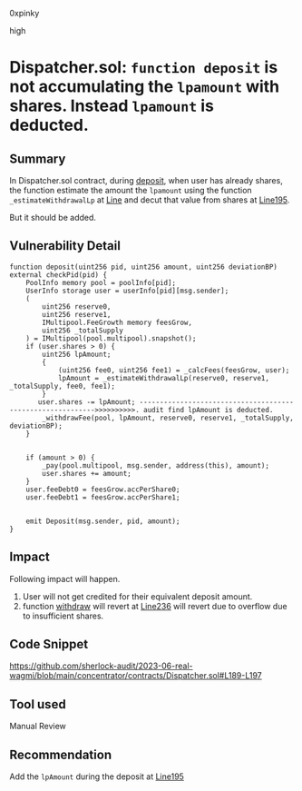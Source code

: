 0xpinky

high

# Dispatcher.sol: `function deposit` is not accumulating the `lpamount` with shares. Instead `lpamount` is deducted.

## Summary

In Dispatcher.sol contract, during [deposit](https://github.com/sherlock-audit/2023-06-real-wagmi/blob/main/concentrator/contracts/Dispatcher.sol#L180), when user has already shares,  the function estimate the amount the `lpamount` using the function `_estimateWithdrawalLp` at [Line](https://github.com/sherlock-audit/2023-06-real-wagmi/blob/main/concentrator/contracts/Dispatcher.sol#L193C28-L193C49) and decut that value from shares at [Line195](https://github.com/sherlock-audit/2023-06-real-wagmi/blob/main/concentrator/contracts/Dispatcher.sol#L195).

But it should be added.

## Vulnerability Detail

    function deposit(uint256 pid, uint256 amount, uint256 deviationBP) external checkPid(pid) {
        PoolInfo memory pool = poolInfo[pid];
        UserInfo storage user = userInfo[pid][msg.sender];
        (
            uint256 reserve0,
            uint256 reserve1,
            IMultipool.FeeGrowth memory feesGrow,
            uint256 _totalSupply
        ) = IMultipool(pool.multipool).snapshot();
        if (user.shares > 0) {
            uint256 lpAmount;
            {
                (uint256 fee0, uint256 fee1) = _calcFees(feesGrow, user);
                lpAmount = _estimateWithdrawalLp(reserve0, reserve1, _totalSupply, fee0, fee1);
            }
           user.shares -= lpAmount; ----------------------------------------------------------->>>>>>>>>>. audit find lpAmount is deducted.
            _withdrawFee(pool, lpAmount, reserve0, reserve1, _totalSupply, deviationBP);
        }


        if (amount > 0) {
            _pay(pool.multipool, msg.sender, address(this), amount);
            user.shares += amount;
        }
        user.feeDebt0 = feesGrow.accPerShare0;
        user.feeDebt1 = feesGrow.accPerShare1;


        emit Deposit(msg.sender, pid, amount);
    }

## Impact

Following impact will happen.

1. User will not get credited for their equivalent deposit amount.
2. function [withdraw](https://github.com/sherlock-audit/2023-06-real-wagmi/blob/main/concentrator/contracts/Dispatcher.sol#L215) will revert at [Line236](https://github.com/sherlock-audit/2023-06-real-wagmi/blob/main/concentrator/contracts/Dispatcher.sol#L236) will revert due to overflow due to insufficient shares.

## Code Snippet

https://github.com/sherlock-audit/2023-06-real-wagmi/blob/main/concentrator/contracts/Dispatcher.sol#L189-L197

## Tool used

Manual Review

## Recommendation

Add the `lpAmount` during the deposit at [Line195](https://github.com/sherlock-audit/2023-06-real-wagmi/blob/main/concentrator/contracts/Dispatcher.sol#L195)
